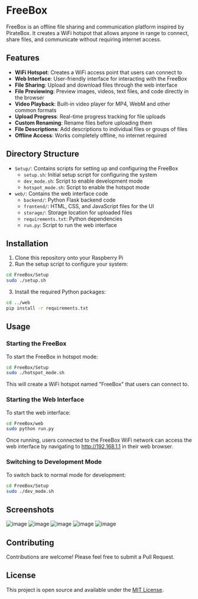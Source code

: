 # FreeBox

FreeBox is an offline file sharing and communication platform inspired by PirateBox. It creates a WiFi hotspot that allows anyone in range to connect, share files, and communicate without requiring internet access.

## Features

- **WiFi Hotspot**: Creates a WiFi access point that users can connect to
- **Web Interface**: User-friendly interface for interacting with the FreeBox
- **File Sharing**: Upload and download files through the web interface
- **File Previewing**: Preview images, videos, text files, and code directly in the browser
- **Video Playback**: Built-in video player for MP4, WebM and other common formats
- **Upload Progress**: Real-time progress tracking for file uploads
- **Custom Renaming**: Rename files before uploading them
- **File Descriptions**: Add descriptions to individual files or groups of files
- **Offline Access**: Works completely offline, no internet required

## Directory Structure

- `Setup/`: Contains scripts for setting up and configuring the FreeBox
  - `setup.sh`: Initial setup script for configuring the system
  - `dev_mode.sh`: Script to enable development mode
  - `hotspot_mode.sh`: Script to enable the hotspot mode
- `web/`: Contains the web interface code
  - `backend/`: Python Flask backend code
  - `frontend/`: HTML, CSS, and JavaScript files for the UI
  - `storage/`: Storage location for uploaded files
  - `requirements.txt`: Python dependencies
  - `run.py`: Script to run the web interface

## Installation

1. Clone this repository onto your Raspberry Pi
2. Run the setup script to configure your system:

```bash
cd FreeBox/Setup
sudo ./setup.sh
```

3. Install the required Python packages:

```bash
cd ../web
pip install -r requirements.txt
```

## Usage

### Starting the FreeBox

To start the FreeBox in hotspot mode:

```bash
cd FreeBox/Setup
sudo ./hotspot_mode.sh
```

This will create a WiFi hotspot named "FreeBox" that users can connect to.

### Starting the Web Interface

To start the web interface:

```bash
cd FreeBox/web
sudo python run.py
```

Once running, users connected to the FreeBox WiFi network can access the web interface by navigating to http://192.168.1.1 in their web browser.

### Switching to Development Mode

To switch back to normal mode for development:

```bash
cd FreeBox/Setup
sudo ./dev_mode.sh
```

## Screenshots

![image](https://github.com/user-attachments/assets/af4e9777-bc9f-42ab-be58-7199bac524cb)
![image](https://github.com/user-attachments/assets/93d21137-b103-4dd6-8fa9-2e2e463a1d8d)
![image](https://github.com/user-attachments/assets/d7924de8-b5bc-471c-8485-41bfbaeef7c0)
![image](https://github.com/user-attachments/assets/47046e70-6d82-4eaf-bd6f-b3afcf12e725)
![image](https://github.com/user-attachments/assets/457b61d3-7f4c-4fe9-a410-73e0a34ad373)




## Contributing

Contributions are welcome! Please feel free to submit a Pull Request.

## License

This project is open source and available under the [MIT License](LICENSE). 
